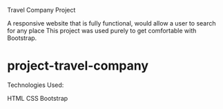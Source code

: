 Travel Company Project 

A responsive website that is fully functional, would allow a user to search for any place
This project was used purely to get comfortable with Bootstrap.



# project-travel-company

Technologies Used:

HTML
CSS
Bootstrap
